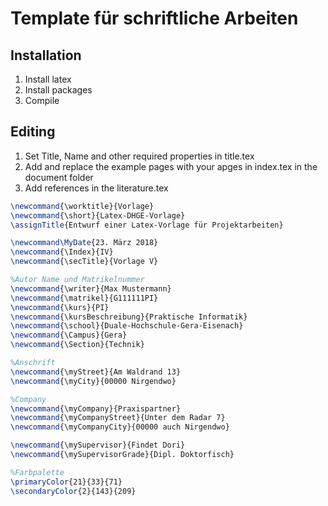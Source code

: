 # Template für schriftliche Arbeiten

## Installation

1.  Install latex
2.  Install packages
3.  Compile


## Editing

1.  Set Title, Name and other required properties in title.tex
2.  Add and replace the example pages with your apges in index.tex in the document folder
3.  Add references in the literature.tex

```latex
\newcommand{\worktitle}{Vorlage}
\newcommand{\short}{Latex-DHGE-Vorlage}
\assignTitle{Entwurf einer Latex-Vorlage für Projektarbeiten}

\newcommand\MyDate{23. März 2018}
\newcommand{\Index}{IV}
\newcommand{\secTitle}{Vorlage V}

%Autor Name und Matrikelnummer
\newcommand{\writer}{Max Mustermann}
\newcommand{\matrikel}{G111111PI}
\newcommand{\kurs}{PI}
\newcommand{\kursBeschreibung}{Praktische Informatik}
\newcommand{\school}{Duale-Hochschule-Gera-Eisenach}
\newcommand{\Campus}{Gera}
\newcommand{\Section}{Technik}

%Anschrift
\newcommand{\myStreet}{Am Waldrand 13}
\newcommand{\myCity}{00000 Nirgendwo}

%Company
\newcommand{\myCompany}{Praxispartner}
\newcommand{\myCompanyStreet}{Unter dem Radar 7}
\newcommand{\myCompanyCity}{00000 auch Nirgendwo}

\newcommand{\mySupervisor}{Findet Dori}
\newcommand{\mySupervisorGrade}{Dipl. Doktorfisch}

%Farbpalette
\primaryColor{21}{33}{71}
\secondaryColor{2}{143}{209}
```
